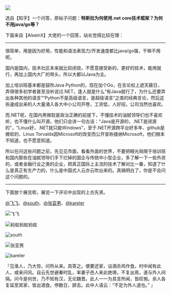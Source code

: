 ![](https://img1.dotnet9.com/2021/11/cover_01.jpeg)


选自【知乎】一个问答，原帖子问题：**特斯拉为何使用.net core技术框架？为何不用java/go等？**

下面来自【AlseinX】大佬的一个回答，站长觉得比较在理：

---

很简单，用是因为好用，性能和语法表现力/开发速度都比java/go强，干嘛不用呢。

国内是国内，技术社区本来就比较闭锁，不愿意接受新的，更好的技术，能用就行，再加上国内大厂的带头，所以大都以Java为主。

加上培训班基本都是鼓吹Java Python的，现在加个Go，在言论权上遮天蔽日，弄得很多初学者甚至没听说过.NET，逢人就是什么“有Java就行了，为什么还要弄出各种其他的语言”“Python不是高级语言，是超级语言”之类的经典言论，然后这些速成出来的人大量涌入各大中小公司开卷，工资低，人好招，公司当然也喜欢。

而.NET呢，在国内黑微软是政治正确的前提下，不懂技术的油腻领导们也不喜欢听，也不懂什么叫开源，他们只会讲一句古话：“Java是开源的，.NET是闭源的”，“Linux好，.NET就只能Windows”，至于.NET开源跨平台好多年、github是微软的、Linus Torvalds因Microsoft的改变而公开宣称接纳Microsoft，他们根本不知道，也不愿意知道。

所以在问这些问题之前，先见见市面，看看外面的世界，不要把眼光局限于培训班和国内那些在油腻领导们手下烂掉的国企与传统中小型企业，多了解一下一些外资的，或者金融行业之类的企业，把真正国际上主流的技术了解对比一番，知道了什么是真正有生产力的，什么是中国式人云亦云吹出来的。真搞明白了，你是不会问这个问题的。

---

下面放个展览柜，展览一下评论中出现的上古先贤。

[@飞飞](https://www.zhihu.com/people/7479a0e695e4f11976c1f9b7de3b4cde)、[@south](https://www.zhihu.com/people/b23036b4040f0002d4b72c38ba3cd744)、[@张亚男](https://www.zhihu.com/people/62cc46f815ab431c70fb8a85d2563ed7)、[@kareler](https://www.zhihu.com/people/d4f06e1571c1d4e1db1f15b65d473d02)
 
![飞飞](https://img1.dotnet9.com/2021/11/0101.png)

![蚂蚁蚂蚁蚂蚁](https://img1.dotnet9.com/2021/11/0101.png)

![south](https://img1.dotnet9.com/2021/11/0103.png)

![张亚男](https://img1.dotnet9.com/2021/11/0104.png)

![kareler](https://img1.dotnet9.com/2021/11/0105.png)

『见渔人，乃大惊，问所从来。具答之。便要还家，设酒杀鸡作食。村中闻有此人，咸来问讯。自云先世避秦时乱，率妻子邑人来此绝境，不复出焉，遂与外人间隔。问今是何世，乃不知有汉，无论魏晋。此人一一为具言所闻，皆叹惋。余人各复延至其家，皆出酒食。停数日，辞去。此中人语云：“不足为外人道也。” 』